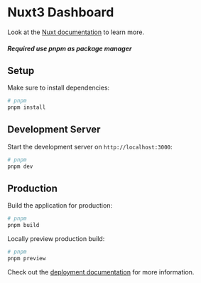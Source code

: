 # Nuxt3 Dashboard

Look at the [Nuxt documentation](https://nuxt.com/docs/getting-started/introduction) to learn more.

##### Required use pnpm as package manager

## Setup

Make sure to install dependencies:

```bash
# pnpm
pnpm install
```

## Development Server

Start the development server on `http://localhost:3000`:

```bash
# pnpm
pnpm dev
```
## Production

Build the application for production:

```bash
# pnpm
pnpm build
```
Locally preview production build:

```bash
# pnpm
pnpm preview
```

Check out the [deployment documentation](https://nuxt.com/docs/getting-started/deployment) for more information.
